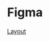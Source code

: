 # Figma

[Layout](<https://www.figma.com/file/aIaLvTo5sgT9wDMaEOJBBi/Ignite-Fleet-(Community)?type=design&node-id=47-2&t=fNwtQJ8XELtxwyNk-0>)

